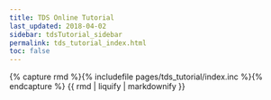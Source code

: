 ```yaml
---
title: TDS Online Tutorial
last_updated: 2018-04-02
sidebar: tdsTutorial_sidebar 
permalink: tds_tutorial_index.html
toc: false
---
```


{% capture rmd %}{% includefile pages/tds_tutorial/index.inc %}{% endcapture %}
{{ rmd | liquify | markdownify }}